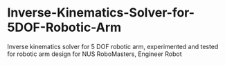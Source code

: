 # Inverse-Kinematics-Solver-for-5DOF-Robotic-Arm
Inverse kinematics solver for 5 DOF robotic arm, experimented and tested for robotic arm design for NUS RoboMasters, Engineer Robot
